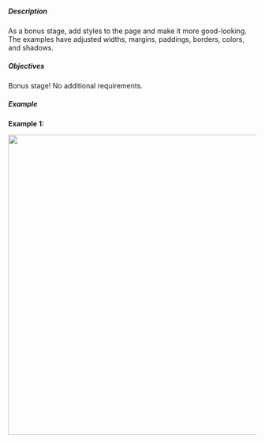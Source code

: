 <div class="step-text">
<h5 id="description">Description</h5>
<p>As a bonus stage, add styles to the page and make it more good-looking. The examples have adjusted widths, margins, paddings, borders, colors, and shadows.</p>
<h5 id="objectives">Objectives</h5>
<p>Bonus stage! No additional requirements.</p>
<h5 id="example">Example</h5>
<p><strong>Example 1:</strong></p>
<p><picture><img alt="" height="608" name="eg6.gif" src="https://ucarecdn.com/06e242d9-8a95-422f-ab59-ddd5e5d87e02/" width="1080"/></picture></p>
</div>